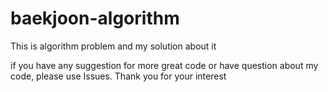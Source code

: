 # baekjoon-algorithm
This is algorithm problem and my solution about it

if you have any suggestion for more great code or have question about my code, please use Issues.
Thank you for your interest
